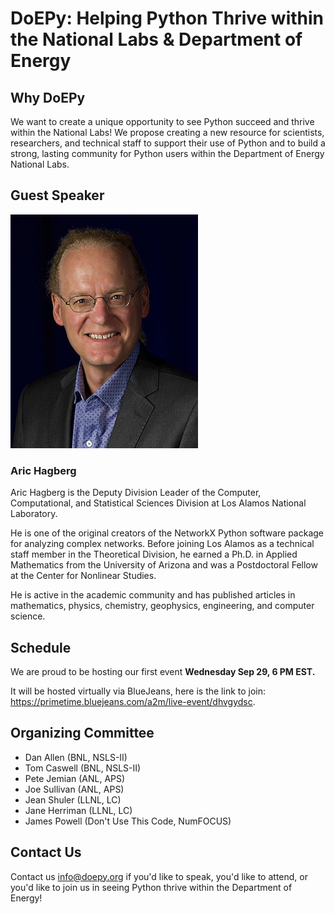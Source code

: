 # DoEPy: Helping Python Thrive within the National Labs & Department of Energy

## Why DoEPy

We want to create a unique opportunity to see Python succeed and thrive within the National Labs! We propose creating a new resource for scientists, researchers, and technical staff to support their use of Python and to build a strong, lasting community for Python users within the Department of Energy National Labs. 

## Guest Speaker
![Aric Hagberg](/hagberg_small.jpg)
### Aric Hagberg
Aric Hagberg is the Deputy Division Leader of the Computer, Computational, and Statistical Sciences Division at Los Alamos National Laboratory.

He is one of the original creators of the NetworkX Python software package for analyzing complex networks. Before joining Los Alamos as a technical staff member in the Theoretical Division, he earned a Ph.D. in Applied Mathematics from the University of Arizona and was a Postdoctoral Fellow at the Center for Nonlinear Studies.

He is active in the academic community and has published articles in mathematics, physics, chemistry, geophysics, engineering, and computer science.

## Schedule

We are proud to be hosting our first event **Wednesday Sep 29, 6 PM EST.**

It will be hosted virtually via BlueJeans, here is the link to join: https://primetime.bluejeans.com/a2m/live-event/dhvgydsc.


## Organizing Committee

- Dan Allen (BNL, NSLS-II)
- Tom Caswell (BNL, NSLS-II)
- Pete Jemian (ANL, APS)
- Joe Sullivan (ANL, APS)
- Jean Shuler (LLNL, LC)
- Jane Herriman (LLNL, LC)
- James Powell (Don't Use This Code, NumFOCUS)
   
## Contact Us

Contact us info@doepy.org if you'd like to speak, you'd like to attend, or you'd like to join us in seeing Python thrive within the Department of Energy!
